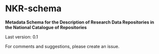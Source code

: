 # NKR-schema
**Metadata Schema for the Description of Research Data Repositories in the National Catalogue of Repositories**  

Last version: 0.1  

For comments and suggestions, please create an issue.
